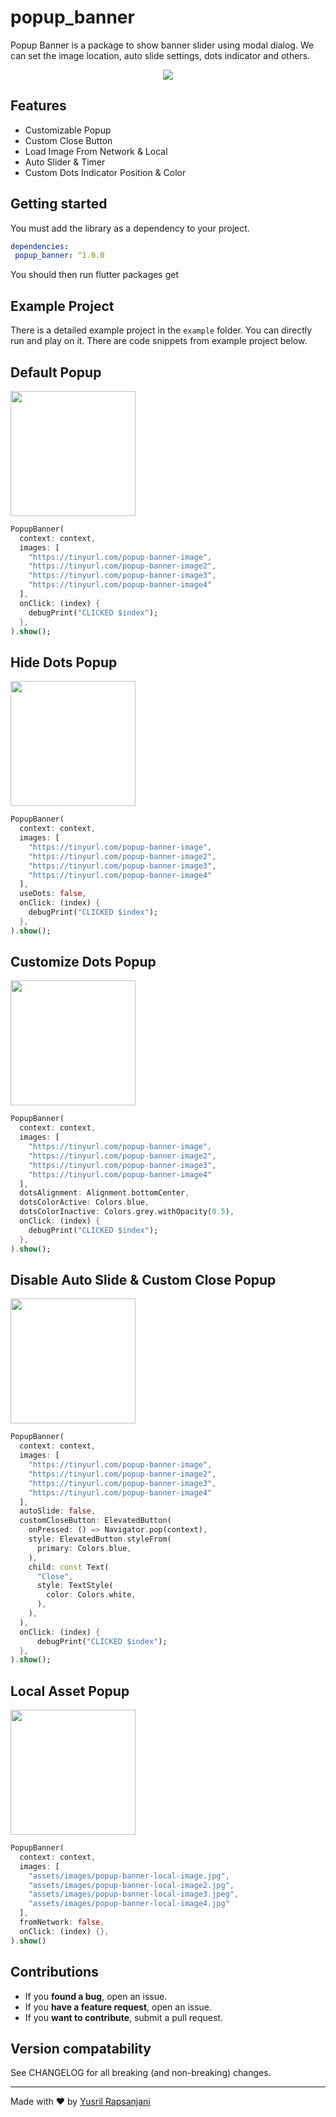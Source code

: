 # popup_banner

Popup Banner is a package to show banner slider using modal dialog. We can set the image location, auto slide settings, dots indicator and others.

<p align="center">
  <img src="https://i.ibb.co/MPRWfPN/popup-banner-trailer.gif"> 
</p>

## Features
- Customizable Popup
- Custom Close Button
- Load Image From Network & Local
- Auto Slider & Timer
- Custom Dots Indicator Position & Color

## Getting started

You must add the library as a dependency to your project.
```yaml
dependencies:
 popup_banner: ^1.0.0
```
You should then run flutter packages get

## Example Project

There is a detailed example project in the `example` folder. You can directly run and play on it. There are code snippets from example project below.

## Default Popup
<img src="https://i.ibb.co/pLwG1H2/Simulator-Screen-Shot-i-Phone-13-2022-07-23-at-02-10-10.png" width="200">

```dart
PopupBanner(
  context: context,
  images: [
    "https://tinyurl.com/popup-banner-image",
    "https://tinyurl.com/popup-banner-image2",
    "https://tinyurl.com/popup-banner-image3",
    "https://tinyurl.com/popup-banner-image4"
  ],
  onClick: (index) {
    debugPrint("CLICKED $index");
  },
).show();
```

## Hide Dots Popup
<img src="https://i.ibb.co/sFfVPHq/Simulator-Screen-Shot-i-Phone-13-2022-07-23-at-02-12-12.png" width="200">

```dart
PopupBanner(
  context: context,
  images: [
    "https://tinyurl.com/popup-banner-image",
    "https://tinyurl.com/popup-banner-image2",
    "https://tinyurl.com/popup-banner-image3",
    "https://tinyurl.com/popup-banner-image4"
  ],
  useDots: false,
  onClick: (index) {
    debugPrint("CLICKED $index");
  },
).show();
```

## Customize Dots Popup
<img src="https://i.ibb.co/wsg4h19/Simulator-Screen-Shot-i-Phone-13-2022-07-23-at-02-13-10.png" width="200">

```dart
PopupBanner(
  context: context,
  images: [
    "https://tinyurl.com/popup-banner-image",
    "https://tinyurl.com/popup-banner-image2",
    "https://tinyurl.com/popup-banner-image3",
    "https://tinyurl.com/popup-banner-image4"
  ],
  dotsAlignment: Alignment.bottomCenter,
  dotsColorActive: Colors.blue,
  dotsColorInactive: Colors.grey.withOpacity(0.5),
  onClick: (index) {
    debugPrint("CLICKED $index");
  },
).show();
```

## Disable Auto Slide & Custom Close Popup
<img src="https://i.ibb.co/HCZW1dj/Simulator-Screen-Shot-i-Phone-13-2022-07-23-at-02-13-57.png" width="200">

```dart
PopupBanner(
  context: context,
  images: [
    "https://tinyurl.com/popup-banner-image",
    "https://tinyurl.com/popup-banner-image2",
    "https://tinyurl.com/popup-banner-image3",
    "https://tinyurl.com/popup-banner-image4"
  ],
  autoSlide: false,
  customCloseButton: ElevatedButton(
    onPressed: () => Navigator.pop(context),
    style: ElevatedButton.styleFrom(
      primary: Colors.blue,
    ),
    child: const Text(
      "Close",
      style: TextStyle(
        color: Colors.white,
      ),
    ),
  ),
  onClick: (index) {
      debugPrint("CLICKED $index");
  },
).show();
```

## Local Asset Popup
<img src="https://i.ibb.co/cLR2N9n/Simulator-Screen-Shot-i-Phone-13-2022-07-23-at-02-14-51.png" width="200">

```dart
PopupBanner(
  context: context,
  images: [
    "assets/images/popup-banner-local-image.jpg",
    "assets/images/popup-banner-local-image2.jpg",
    "assets/images/popup-banner-local-image3.jpeg",
    "assets/images/popup-banner-local-image4.jpg"
  ],
  fromNetwork: false,
  onClick: (index) {},
).show()
```

## Contributions
* If you **found a bug**, open an issue.
* If you **have a feature request**, open an issue.
* If you **want to contribute**, submit a pull request.
## Version compatability

See CHANGELOG for all breaking (and non-breaking) changes.

<hr/>
Made with ❤ by <a href="https://leeyurani.com">Yusril Rapsanjani</a>
</p>